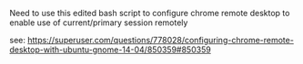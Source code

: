Need to use this edited bash script to configure chrome remote desktop to enable use of current/primary session remotely

see: https://superuser.com/questions/778028/configuring-chrome-remote-desktop-with-ubuntu-gnome-14-04/850359#850359
